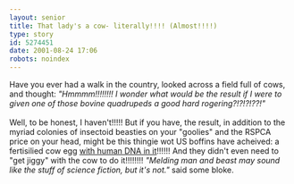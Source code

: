 ```yaml
---
layout: senior
title: That lady's a cow- literally!!!! (Almost!!!!)
type: story
id: 5274451
date: 2001-08-24 17:06
robots: noindex
---
```

Have you ever had a walk in the country, looked across a field full of cows, and thought: <i>"Hmmmm!!!!!!!! I wonder what would be the result if I were to given one of those bovine quadrupeds a good hard rogering?!?!?!??!"</i> <br/> <br/>Well, to be honest, I haven't!!!!! But if you have, the result, in addition to the myriad colonies of insectoid beasties on your "goolies" and the RSPCA price on your head, might be this thingie wot US boffins have acheived: a fertisilied cow egg <a href="http://www.nationalpost.com/search/story.html?f=/stories/20010822/659629.html&amp;qs=Scott%20Foster">with human DNA in it</a>!!!!!! And they didn't even need to "get jiggy" with the cow to do it!!!!!!!! <i>"Melding man and beast may sound like the stuff of science fiction, but it's not."</i> said some bloke.